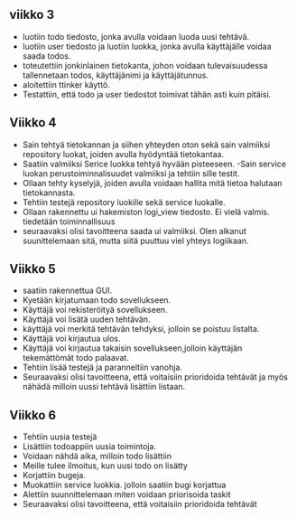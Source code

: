 ## viikko 3

- luotiin todo tiedosto, jonka avulla voidaan luoda uusi tehtävä.
- luotiin user tiedosto ja luotiin luokka, jonka avulla käyttäjälle voidaa saada todos.
- toteutettiin jonkinlainen tietokanta, johon voidaan tulevaisuudessa tallennetaan todos, käyttäjänimi ja käyttäjätunnus.
- aloitettiin ttinker käyttö.
- Testattiin, että todo ja user tiedostot toimivat tähän asti kuin pitäisi.

## Viikko 4
- Sain tehtyä tietokannan ja siihen yhteyden oton sekä sain valmiiksi repository luokat, joiden avulla hyödyntää tietokantaa.
- Saatiin valmiiksi Serice luokka tehtyä hyvään pisteeseen.
-Sain service luokan perustoiminnalisuudet valmiiksi ja tehtiin sille testit.
- Ollaan tehty kyselyjä, joiden avulla voidaan hallita mitä tietoa halutaan tietokannasta. 
- Tehtiin testejä repository luokille sekä service luokalle. 
- Ollaan rakennettu ui hakemiston logi_view tiedosto. Ei vielä valmis. tiedetään toiminnallisuus
- seuraavaksi olisi tavoitteena saada ui valmiiksi. Olen alkanut suunittelemaan sitä, mutta siitä puuttuu viel yhteys logiikaan.

## Viikko 5

- saatiin rakennettua GUI.
- Kyetään kirjatumaan todo sovellukseen.
- Käyttäjä voi rekisteröityä sovellukseen.
- Käyttäjä voi lisätä uuden tehtävän.
- käyttäjä voi merkitä tehtävän tehdyksi, jolloin se poistuu listalta.
- Käyttäjä voi kirjautua ulos.
- Käyttäjä voi kirjautua takaisin sovellukseen,jolloin käyttäjän tekemättömät todo palaavat.
- Tehtiin lisää testejä ja paranneltiin vanohja.
- Seuraavaksi olisi tavoitteena, että voitaisiin prioridoida tehtävät ja myös nähädä milloin uussi tehtävä lisättiin listaan.

## Viikko 6
- Tehtiin uusia testejä
- Lisättiin todoappiin uusia toimintoja.
- Voidaan nähdä aika, milloin todo lisättiin
- Meille tulee ilmoitus, kun uusi todo on lisätty
- Korjattiin bugeja.
- Muokattiin service luokkia. jolloin saatiin bugi korjattua
- Alettiin suunnittelemaan miten voidaan priorisoida taskit
- Seuraavaksi olisi tavoitteena, että voitaisiin prioridoida tehtävät
